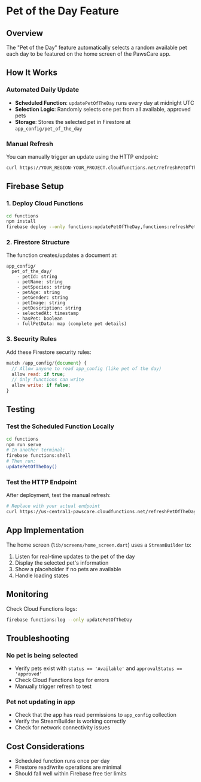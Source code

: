 # Pet of the Day Feature

## Overview
The "Pet of the Day" feature automatically selects a random available pet each day to be featured on the home screen of the PawsCare app.

## How It Works

### Automated Daily Update
- **Scheduled Function**: `updatePetOfTheDay` runs every day at midnight UTC
- **Selection Logic**: Randomly selects one pet from all available, approved pets
- **Storage**: Stores the selected pet in Firestore at `app_config/pet_of_the_day`

### Manual Refresh
You can manually trigger an update using the HTTP endpoint:
```bash
curl https://YOUR_REGION-YOUR_PROJECT.cloudfunctions.net/refreshPetOfTheDay
```

## Firebase Setup

### 1. Deploy Cloud Functions
```bash
cd functions
npm install
firebase deploy --only functions:updatePetOfTheDay,functions:refreshPetOfTheDay
```

### 2. Firestore Structure
The function creates/updates a document at:
```
app_config/
  pet_of_the_day/
    - petId: string
    - petName: string
    - petSpecies: string
    - petAge: string
    - petGender: string
    - petImage: string
    - petDescription: string
    - selectedAt: timestamp
    - hasPet: boolean
    - fullPetData: map (complete pet details)
```

### 3. Security Rules
Add these Firestore security rules:
```javascript
match /app_config/{document} {
  // Allow anyone to read app_config (like pet of the day)
  allow read: if true;
  // Only functions can write
  allow write: if false;
}
```

## Testing

### Test the Scheduled Function Locally
```bash
cd functions
npm run serve
# In another terminal:
firebase functions:shell
# Then run:
updatePetOfTheDay()
```

### Test the HTTP Endpoint
After deployment, test the manual refresh:
```bash
# Replace with your actual endpoint
curl https://us-central1-pawscare.cloudfunctions.net/refreshPetOfTheDay
```

## App Implementation

The home screen (`lib/screens/home_screen.dart`) uses a `StreamBuilder` to:
1. Listen for real-time updates to the pet of the day
2. Display the selected pet's information
3. Show a placeholder if no pets are available
4. Handle loading states

## Monitoring

Check Cloud Functions logs:
```bash
firebase functions:log --only updatePetOfTheDay
```

## Troubleshooting

### No pet is being selected
- Verify pets exist with `status == 'Available'` and `approvalStatus == 'approved'`
- Check Cloud Functions logs for errors
- Manually trigger refresh to test

### Pet not updating in app
- Check that the app has read permissions to `app_config` collection
- Verify the StreamBuilder is working correctly
- Check for network connectivity issues

## Cost Considerations
- Scheduled function runs once per day
- Firestore read/write operations are minimal
- Should fall well within Firebase free tier limits
